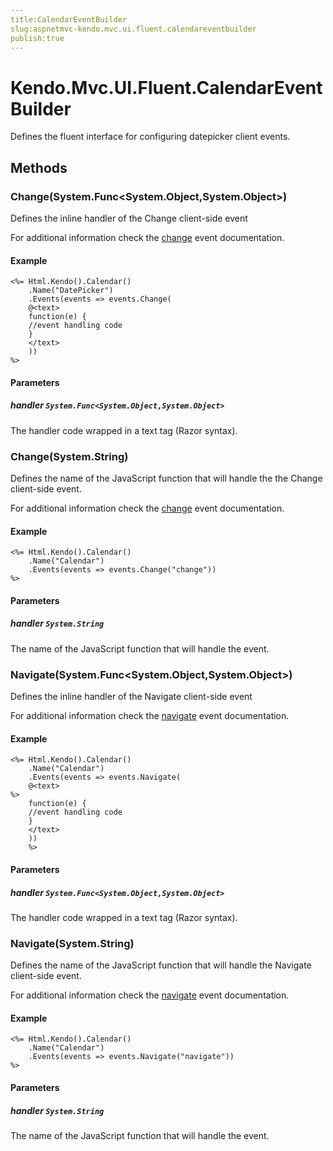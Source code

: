 ```yaml
---
title:CalendarEventBuilder
slug:aspnetmvc-kendo.mvc.ui.fluent.calendareventbuilder
publish:true
---
```


# Kendo.Mvc.UI.Fluent.CalendarEventBuilder
Defines the fluent interface for configuring datepicker client events.



## Methods

### Change(System.Func\<System.Object,System.Object\>)
Defines the inline handler of the Change client-side event

For additional information check the [change](/api/web/calendar#events-change) event documentation.


#### Example

    <%= Html.Kendo().Calendar()
        .Name("DatePicker")
        .Events(events => events.Change(
        @<text>
        function(e) {
        //event handling code
        }
        </text>
        ))
    %>
        


#### Parameters

##### handler `System.Func<System.Object,System.Object>`
The handler code wrapped in a text tag (Razor syntax).




### Change(System.String)
Defines the name of the JavaScript function that will handle the the Change client-side event.

For additional information check the [change](/api/web/calendar#events-change) event documentation.


#### Example

    <%= Html.Kendo().Calendar()
        .Name("Calendar")
        .Events(events => events.Change("change"))
    %>
        


#### Parameters

##### handler `System.String`
The name of the JavaScript function that will handle the event.




### Navigate(System.Func\<System.Object,System.Object\>)
Defines the inline handler of the Navigate client-side event

For additional information check the [navigate](/api/web/calendar#events-navigate) event documentation.


#### Example

    <%= Html.Kendo().Calendar()
        .Name("Calendar")
        .Events(events => events.Navigate(
        @<text>
    %>
        function(e) {
        //event handling code
        }
        </text>
        ))
        %>
        


#### Parameters

##### handler `System.Func<System.Object,System.Object>`
The handler code wrapped in a text tag (Razor syntax).




### Navigate(System.String)
Defines the name of the JavaScript function that will handle the Navigate client-side event.

For additional information check the [navigate](/api/web/calendar#events-navigate) event documentation.


#### Example

    <%= Html.Kendo().Calendar()
        .Name("Calendar")
        .Events(events => events.Navigate("navigate"))
    %>
        


#### Parameters

##### handler `System.String`
The name of the JavaScript function that will handle the event.





